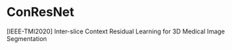 # ConResNet
[IEEE-TMI2020] Inter-slice Context Residual Learning for 3D Medical Image Segmentation


